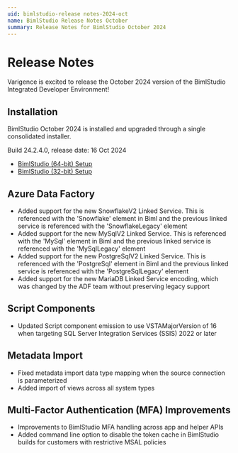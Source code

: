```yaml
---
uid: bimlstudio-release notes-2024-oct
name: BimlStudio Release Notes October
summary: Release Notes for BimlStudio October 2024
---
```


# Release Notes

Varigence is excited to release the October 2024 version of the BimlStudio Integrated Developer Environment!

## Installation

BimlStudio October 2024 is installed and upgraded through a single consolidated installer.

<!--
MANUALLY UPDATE BUILD NUMBER UPON RELEASE
-->

Build 24.2.4.0, release date: 16 Oct 2024

* [BimlStudio (64-bit) Setup](https://download.varigence.com/downloads/bimlstudiosetup_x64_24.2.124.0.exe)
* [BimlStudio (32-bit) Setup](https://download.varigence.com/downloads/bimlstudiosetup_x86_24.2.124.0.exe)


## Azure Data Factory

- Added support for the new SnowflakeV2 Linked Service. This is referenced with the 'Snowflake' element in Biml and the previous linked service is referenced with the 'SnowflakeLegacy' element
- Added support for the new MySqlV2 Linked Service. This is referenced with the 'MySql' element in Biml and the previous linked service is referenced with the 'MySqlLegacy' element
- Added support for the new PostgreSqlV2 Linked Service. This is referenced with the 'PostgreSql' element in Biml and the previous linked service is referenced with the 'PostgreSqlLegacy' element
- Added support for the new MariaDB Linked Service encoding, which was changed by the ADF team without preserving legacy support

## Script Components

- Updated Script component emission to use VSTAMajorVersion of 16 when targeting SQL Server Integration Services (SSIS) 2022 or later

## Metadata Import

- Fixed metadata import data type mapping when the source connection is parameterized
- Added import of views across all system types

## Multi-Factor Authentication (MFA) Improvements

- Improvements to BimlStudio MFA handling across app and helper APIs
- Added command line option to disable the token cache in BimlStudio builds for customers with restrictive MSAL policies


